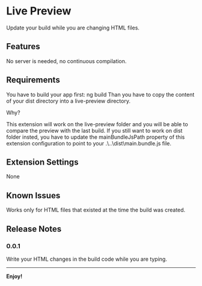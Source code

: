 # Live Preview

Update your build while you are changing HTML files.

## Features

No server is needed, no continuous compilation.

## Requirements

You have to build your app first: ng build
Than you have to copy the content of your dist directory into a live-preview directory.

Why?

This extension will work on the live-preview folder and you will be able to compare the preview with the last build.
If you still want to work on dist folder insted, you have to update the mainBundleJsPath property of this extension configuration to point to your .\\..\\dist\\main.bundle.js file.

## Extension Settings

None

## Known Issues

Works only for HTML files that existed at the time the build was created.

## Release Notes

### 0.0.1
Write your HTML changes in the build code while you are typing.

-----------------------------------------------------------------------------------------------------------

**Enjoy!**
